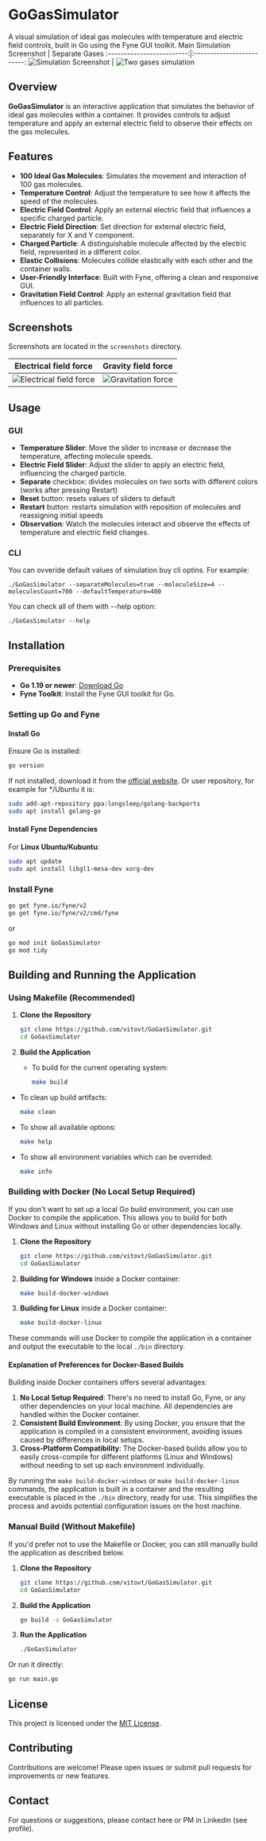 # GoGasSimulator

A visual simulation of ideal gas molecules with temperature and electric field controls, built in Go using the Fyne GUI toolkit.
Main Simulation Screenshot             |  Separate Gases
:-------------------------:|:-------------------------:
![Simulation Screenshot](screenshots/GoGasSimulator.png) | ![Two gases simulation](screenshots/separate_gases.png)

## Overview

**GoGasSimulator** is an interactive application that simulates the behavior of ideal gas molecules within a container. It provides controls to adjust temperature and apply an external electric field to observe their effects on the gas molecules.

## Features

- **100 Ideal Gas Molecules**: Simulates the movement and interaction of 100 gas molecules.
- **Temperature Control**: Adjust the temperature to see how it affects the speed of the molecules.
- **Electric Field Control**: Apply an external electric field that influences a specific charged particle.
- **Electric Field Direction**: Set direction for external electric field, separately for X and Y component.
- **Charged Particle**: A distinguishable molecule affected by the electric field, represented in a different color.
- **Elastic Collisions**: Molecules collide elastically with each other and the container walls.
- **User-Friendly Interface**: Built with Fyne, offering a clean and responsive GUI.
- **Gravitation Field Control**: Apply an external gravitation field that influences to all particles.

## Screenshots

Screenshots are located in the `screenshots` directory.

Electrical field force             |  Gravity field force
:-------------------------:|:-------------------------:
![Electrical field force](screenshots/ElectricField.png) | ![Gravitation force](screenshots/Gravity.png)

## Usage

### GUI
- **Temperature Slider**: Move the slider to increase or decrease the temperature, affecting molecule speeds.
- **Electric Field Slider**: Adjust the slider to apply an electric field, influencing the charged particle.
- **Separate** checkbox: divides molecules on two sorts with different colors (works after pressing Restart)
- **Reset** button: resets values of sliders to default
- **Restart** button: restarts simulation with reposition of molecules and reassigning initial speeds
- **Observation**: Watch the molecules interact and observe the effects of temperature and electric field changes.

### CLI

You can ovveride default values of simulation buy cli optins.
For example:
```
./GoGasSimulator --separateMolecules=true --moleculeSize=4 --moleculesCount=700 --defaultTemperature=400
```

You can check all of them with --help option:
```
./GoGasSimulator --help
```

## Installation

### Prerequisites

- **Go 1.19 or newer**: [Download Go](https://golang.org/dl/)
- **Fyne Toolkit**: Install the Fyne GUI toolkit for Go.

### Setting up Go and Fyne

#### Install Go

Ensure Go is installed:

```bash
go version
```

If not installed, download it from the [official website](https://golang.org/dl/).
Or user repository, for example for */Ubuntu it is:

```bash
sudo add-apt-repository ppa:longsleep/golang-backports
sudo apt install golang-go
```

#### Install Fyne Dependencies

For **Linux Ubuntu/Kubuntu**:

```bash
sudo apt update
sudo apt install libgl1-mesa-dev xorg-dev
```

### Install Fyne

```bash
go get fyne.io/fyne/v2
go get fyne.io/fyne/v2/cmd/fyne
```

or

```bash
go mod init GoGasSimulator
go mod tidy
```


## Building and Running the Application

### Using Makefile (Recommended)

1. **Clone the Repository**
   ```bash
   git clone https://github.com/vitovt/GoGasSimulator.git
   cd GoGasSimulator
   ```

2. **Build the Application**
   - To build for the current operating system:
     ```bash
     make build
     ```
  - To clean up build artifacts:
     ```bash
     make clean
     ```
   - To show all available options:
     ```bash
     make help
     ```
   - To show all environment variables which can be overrided:
     ```bash
     make info
     ```

### Building with Docker (No Local Setup Required)
If you don't want to set up a local Go build environment, you can use Docker to compile the application. This allows you to build for both Windows and Linux without installing Go or other dependencies locally.

1. **Clone the Repository**
   ```bash
   git clone https://github.com/vitovt/GoGasSimulator.git
   cd GoGasSimulator
   ```

2. **Building for Windows** inside a Docker container:
   ```bash
   make build-docker-windows
   ```

3. **Building for Linux** inside a Docker container:
   ```bash
   make build-docker-linux
   ```

These commands will use Docker to compile the application in a container and output the executable to the local `./bin` directory.

#### Explanation of Preferences for Docker-Based Builds

Building inside Docker containers offers several advantages:
1. **No Local Setup Required**: There's no need to install Go, Fyne, or any other dependencies on your local machine. All dependencies are handled within the Docker container.
2. **Consistent Build Environment**: By using Docker, you ensure that the application is compiled in a consistent environment, avoiding issues caused by differences in local setups.
3. **Cross-Platform Compatibility**: The Docker-based builds allow you to easily cross-compile for different platforms (Linux and Windows) without needing to set up each environment individually.

By running the `make build-docker-windows` or `make build-docker-linux` commands, the application is built in a container and the resulting executable is placed in the `./bin` directory, ready for use. This simplifies the process and avoids potential configuration issues on the host machine.

### Manual Build (Without Makefile)

If you'd prefer not to use the Makefile or Docker, you can still manually build the application as described below.

1. **Clone the Repository**
   ```bash
   git clone https://github.com/vitovt/GoGasSimulator.git
   cd GoGasSimulator
   ```

2. **Build the Application**
   ```bash
   go build -o GoGasSimulator
   ```

3. **Run the Application**
   ```bash
   ./GoGasSimulator
   ```

Or run it directly:

```bash
go run main.go
```

## License

This project is licensed under the [MIT License](LICENSE).

## Contributing

Contributions are welcome! Please open issues or submit pull requests for improvements or new features.

## Contact

For questions or suggestions, please contact here or PM in Linkedin (see profile).


